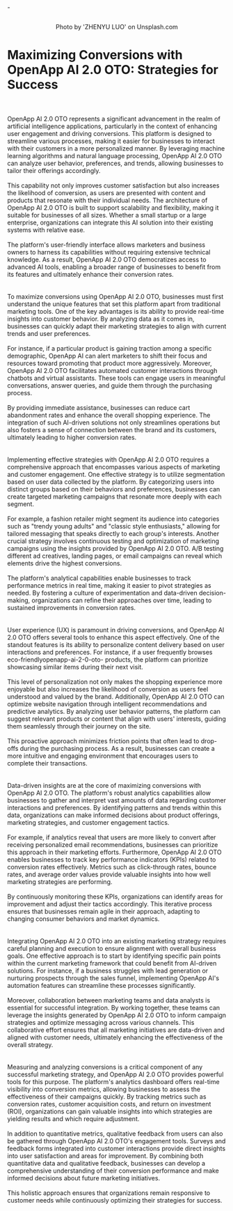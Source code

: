 <p>-<!-- x-tinymce/html --></p>
<p><img id="image1" class="inline-flex items-center justify-center mb-4" src="https://images.unsplash.com/photo-1655393001768-d946c97d6fd1?crop=entropy&amp;cs=srgb&amp;fm=jpg&amp;ixid=M3w0MDY0MzJ8MHwxfHNlYXJjaHwxfHxBSSUyMGludGVyZmFjZXxlbnwwfDB8fHwxNzQ4NTAwODg2fDA&amp;ixlib=rb-4.1.0&amp;q=85&amp;w=900" alt="" /></p>
<center><span id="copyright">Photo by 'ZHENYU LUO' on Unsplash.com</span></center>
<h1 id="block-h1-1">Maximizing Conversions with OpenApp AI 2.0 OTO: Strategies for Success</h1>
<p><br /><br />OpenApp AI 2.0 OTO represents a significant advancement in the realm of artificial intelligence applications, particularly in the context of enhancing user engagement and driving conversions. This platform is designed to streamline various processes, making it easier for businesses to interact with their customers in a more personalized manner. By leveraging machine learning algorithms and natural language processing, OpenApp AI 2.0 OTO can analyze user behavior, preferences, and trends, allowing businesses to tailor their offerings accordingly. <br /><br />This capability not only improves customer satisfaction but also increases the likelihood of conversion, as users are presented with content and products that resonate with their individual needs. The architecture of OpenApp AI 2.0 OTO is built to support scalability and flexibility, making it suitable for businesses of all sizes. Whether a small startup or a large enterprise, organizations can integrate this AI solution into their existing systems with relative ease. <br /><br />The platform's user-friendly interface allows marketers and business owners to harness its capabilities without requiring extensive technical knowledge. As a result, OpenApp AI 2.0 OTO democratizes access to advanced AI tools, enabling a broader range of businesses to benefit from its features and ultimately enhance their conversion rates.<br /><br /><br />To maximize conversions using OpenApp AI 2.0 OTO, businesses must first understand the unique features that set this platform apart from traditional marketing tools. One of the key advantages is its ability to provide real-time insights into customer behavior. By analyzing data as it comes in, businesses can quickly adapt their marketing strategies to align with current trends and user preferences. <br /><br />For instance, if a particular product is gaining traction among a specific demographic, OpenApp AI can alert marketers to shift their focus and resources toward promoting that product more aggressively. Moreover, OpenApp AI 2.0 OTO facilitates automated customer interactions through chatbots and virtual assistants. These tools can engage users in meaningful conversations, answer queries, and guide them through the purchasing process. <br /><br />By providing immediate assistance, businesses can reduce cart abandonment rates and enhance the overall shopping experience. The integration of such AI-driven solutions not only streamlines operations but also fosters a sense of connection between the brand and its customers, ultimately leading to higher conversion rates.<br /><br /><br />Implementing effective strategies with OpenApp AI 2.0 OTO requires a comprehensive approach that encompasses various aspects of marketing and customer engagement. One effective strategy is to utilize segmentation based on user data collected by the platform. By categorizing users into distinct groups based on their behaviors and preferences, businesses can create targeted marketing campaigns that resonate more deeply with each segment. <br /><br />For example, a fashion retailer might segment its audience into categories such as "trendy young adults" and "classic style enthusiasts," allowing for tailored messaging that speaks directly to each group's interests. Another crucial strategy involves continuous testing and optimization of marketing campaigns using the insights provided by OpenApp AI 2.0 OTO. A/B testing different ad creatives, landing pages, or email campaigns can reveal which elements drive the highest conversions. <br /><br />The platform's analytical capabilities enable businesses to track performance metrics in real time, making it easier to pivot strategies as needed. By fostering a culture of experimentation and data-driven decision-making, organizations can refine their approaches over time, leading to sustained improvements in conversion rates.<br /><br /><br />User experience (UX) is paramount in driving conversions, and OpenApp AI 2.0 OTO offers several tools to enhance this aspect effectively. One of the standout features is its ability to personalize content delivery based on user interactions and preferences. For instance, if a user frequently browses eco-friendlyopenapp-ai-2-0-oto- products, the platform can prioritize showcasing similar items during their next visit. <br /><br />This level of personalization not only makes the shopping experience more enjoyable but also increases the likelihood of conversion as users feel understood and valued by the brand. Additionally, OpenApp AI 2.0 OTO can optimize website navigation through intelligent recommendations and predictive analytics. By analyzing user behavior patterns, the platform can suggest relevant products or content that align with users' interests, guiding them seamlessly through their journey on the site. <br /><br />This proactive approach minimizes friction points that often lead to drop-offs during the purchasing process. As a result, businesses can create a more intuitive and engaging environment that encourages users to complete their transactions.<br /><br /><br />Data-driven insights are at the core of maximizing conversions with OpenApp AI 2.0 OTO. The platform's robust analytics capabilities allow businesses to gather and interpret vast amounts of data regarding customer interactions and preferences. By identifying patterns and trends within this data, organizations can make informed decisions about product offerings, marketing strategies, and customer engagement tactics. <br /><br />For example, if analytics reveal that users are more likely to convert after receiving personalized email recommendations, businesses can prioritize this approach in their marketing efforts. Furthermore, OpenApp AI 2.0 OTO enables businesses to track key performance indicators (KPIs) related to conversion rates effectively. Metrics such as click-through rates, bounce rates, and average order values provide valuable insights into how well marketing strategies are performing. <br /><br />By continuously monitoring these KPIs, organizations can identify areas for improvement and adjust their tactics accordingly. This iterative process ensures that businesses remain agile in their approach, adapting to changing consumer behaviors and market dynamics.<br /><br /><br />Integrating OpenApp AI 2.0 OTO into an existing marketing strategy requires careful planning and execution to ensure alignment with overall business goals. One effective approach is to start by identifying specific pain points within the current marketing framework that could benefit from AI-driven solutions. For instance, if a business struggles with lead generation or nurturing prospects through the sales funnel, implementing OpenApp AI's automation features can streamline these processes significantly. <br /><br />Moreover, collaboration between marketing teams and data analysts is essential for successful integration. By working together, these teams can leverage the insights generated by OpenApp AI 2.0 OTO to inform campaign strategies and optimize messaging across various channels. This collaborative effort ensures that all marketing initiatives are data-driven and aligned with customer needs, ultimately enhancing the effectiveness of the overall strategy.<br /><br /><br />Measuring and analyzing conversions is a critical component of any successful marketing strategy, and OpenApp AI 2.0 OTO provides powerful tools for this purpose. The platform's analytics dashboard offers real-time visibility into conversion metrics, allowing businesses to assess the effectiveness of their campaigns quickly. By tracking metrics such as conversion rates, customer acquisition costs, and return on investment (ROI), organizations can gain valuable insights into which strategies are yielding results and which require adjustment. <br /><br />In addition to quantitative metrics, qualitative feedback from users can also be gathered through OpenApp AI 2.0 OTO's engagement tools. Surveys and feedback forms integrated into customer interactions provide direct insights into user satisfaction and areas for improvement. By combining both quantitative data and qualitative feedback, businesses can develop a comprehensive understanding of their conversion performance and make informed decisions about future marketing initiatives. <br /><br />This holistic approach ensures that organizations remain responsive to customer needs while continuously optimizing their strategies for success.</p>

